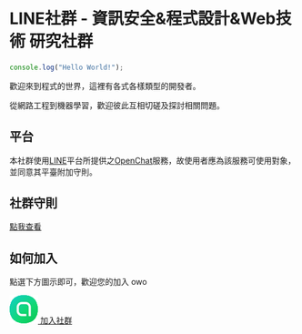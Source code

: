 # LINE社群 - 資訊安全&程式設計&Web技術 研究社群

```js
console.log("Hello World!");
```

歡迎來到程式的世界，這裡有各式各樣類型的開發者。

從網路工程到機器學習，歡迎彼此互相切磋及探討相關問題。

## 平台

本社群使用[LINE](https://line.me)平台所提供之[OpenChat](http://official-blog.line.me/tw/archives/cat_1290703.html)服務，故使用者應為該服務可使用對象，並同意其平臺附加守則。

## 社群守則

[點我查看](RULES.md)

## 如何加入

點選下方圖示即可，歡迎您的加入 owo

[![openchat](openchat.png) 加入社群](https://line.me/ti/g2/lPx3ICiyRmK_igae77rMpw?utm_source=invitation&utm_medium=link_copy&utm_campaign=default)
